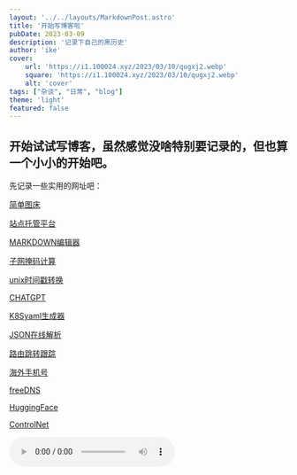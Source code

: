 ```yaml
---
layout: '../../layouts/MarkdownPost.astro'
title: '开始写博客啦'
pubDate: 2023-03-09
description: '记录下自己的黑历史'
author: 'ike'
cover:
    url: 'https://i1.100024.xyz/2023/03/10/qugxj2.webp'
    square: 'https://i1.100024.xyz/2023/03/10/qugxj2.webp'
    alt: 'cover'
tags: ["杂谈", "日常", "blog"]
theme: 'light'
featured: false
---
```


## 开始试试写博客，虽然感觉没啥特别要记录的，但也算一个小小的开始吧。

先记录一些实用的网址吧：  

[简单图床](https://png.cm/)

[站点托管平台](https://vercel.com/)

[MARKDOWN编辑器](https://stackedit.io/app#)

[子网掩码计算](https://www.sojson.com/convert/subnetmask.html)

[unix时间戳转换](https://tool.lu/timestamp/)

[CHATGPT](https://ai.com)

[K8Syaml生成器](https://k8syaml.com/)

[JSON在线解析](https://www.json.cn/)

[路由跳转跟踪](https://geotraceroute.com/)

[海外手机号](https://sms-activate.org/cn)

[freeDNS](https://freedns.afraid.org/subdomain/)

[HuggingFace](https://huggingface.co/)

[ControlNet](https://github.com/lllyasviel/ControlNet)

<audio controls>
  <source src="http://music.163.com/song/media/outer/url?id=409872504.mp3" type="audio/mpeg">
  Your browser does not support the audio element.
</audio>